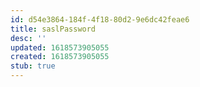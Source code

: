 ```yaml
---
id: d54e3864-184f-4f18-80d2-9e6dc42feae6
title: saslPassword
desc: ''
updated: 1618573905055
created: 1618573905055
stub: true
---
```



